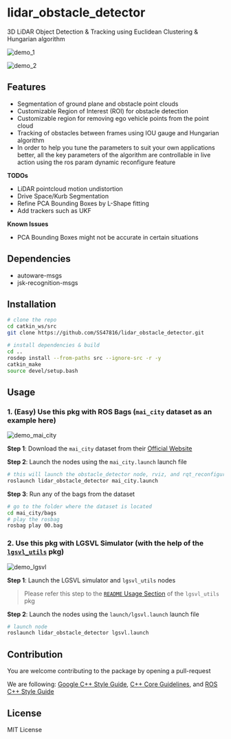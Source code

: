 # lidar_obstacle_detector

3D LiDAR Object Detection &amp; Tracking using Euclidean Clustering &amp; Hungarian algorithm

![demo_1](media/demo_1.gif)

![demo_2](media/demo_2.gif)

## Features
* Segmentation of ground plane and obstacle point clouds
* Customizable Region of Interest (ROI) for obstacle detection
* Customizable region for removing ego vehicle points from the point cloud
* Tracking of obstacles between frames using IOU gauge and Hungarian algorithm
* In order to help you tune the parameters to suit your own applications better, all the key parameters of the algorithm are controllable in live action using the ros param dynamic reconfigure feature

**TODOs**
* LiDAR pointcloud motion undistortion
* Drive Space/Kurb Segmentation
* Refine PCA Bounding Boxes by L-Shape fitting
* Add trackers such as UKF

**Known Issues**
* PCA Bounding Boxes might not be accurate in certain situations

## Dependencies
* autoware-msgs
* jsk-recognition-msgs

## Installation
```bash
# clone the repo
cd catkin_ws/src
git clone https://github.com/SS47816/lidar_obstacle_detector.git

# install dependencies & build 
cd ..
rosdep install --from-paths src --ignore-src -r -y
catkin_make
source devel/setup.bash
```

## Usage

### 1. (Easy) Use this pkg with ROS Bags (`mai_city` dataset as an example here)

![demo_mai_city](media/mai_city_00.gif)

**Step 1**: Download the `mai_city` dataset from their [Official Website](https://www.ipb.uni-bonn.de/data/mai-city-dataset/)

**Step 2**: Launch the nodes using the `mai_city.launch` launch file
```bash
# this will launch the obstacle_detector node, rviz, and rqt_reconfigure GUI together
roslaunch lidar_obstacle_detector mai_city.launch
```

**Step 3**: Run any of the bags from the dataset
```bash
# go to the folder where the dataset is located
cd mai_city/bags
# play the rosbag
rosbag play 00.bag
```

### 2. Use this pkg with LGSVL Simulator (with the help of the [`lgsvl_utils`](https://github.com/SS47816/lgsvl_utils) pkg)

![demo_lgsvl](media/lgsvl.gif)

**Step 1**: Launch the LGSVL simulator and `lgsvl_utils` nodes 
> Please refer this step to the [`README` Usage Section](https://github.com/SS47816/lgsvl_utils) of the `lgsvl_utils` pkg

**Step 2**: Launch the nodes using the `launch/lgsvl.launch` launch file
```bash
# launch node
roslaunch lidar_obstacle_detector lgsvl.launch 
```

## Contribution
You are welcome contributing to the package by opening a pull-request

We are following: 
[Google C++ Style Guide](https://google.github.io/styleguide/cppguide.html), 
[C++ Core Guidelines](https://isocpp.github.io/CppCoreGuidelines/CppCoreGuidelines#main), 
and [ROS C++ Style Guide](http://wiki.ros.org/CppStyleGuide)

## License
MIT License